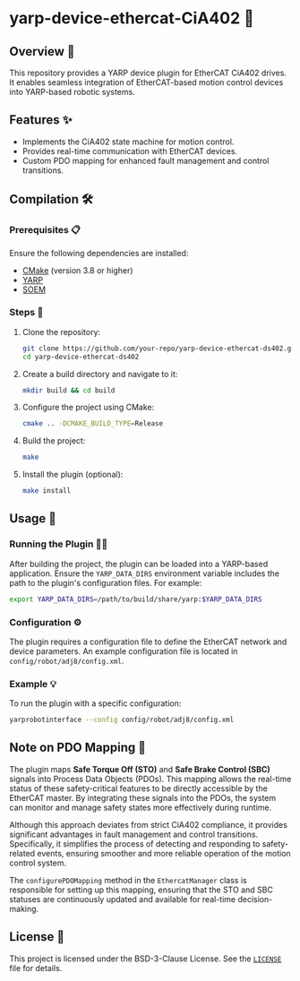 # yarp-device-ethercat-CiA402 🚀

## Overview 🌟
This repository provides a YARP device plugin for EtherCAT CiA402 drives. It enables seamless integration of EtherCAT-based motion control devices into YARP-based robotic systems.

## Features ✨
- Implements the CiA402 state machine for motion control.
- Provides real-time communication with EtherCAT devices.
- Custom PDO mapping for enhanced fault management and control transitions.

## Compilation 🛠️

### Prerequisites 📋
Ensure the following dependencies are installed:
- [CMake](https://cmake.org/) (version 3.8 or higher)
- [YARP](https://www.yarp.it/)
- [SOEM](https://github.com/OpenEtherCATsociety/SOEM)

### Steps 🧩
1. Clone the repository:
   ```bash
   git clone https://github.com/your-repo/yarp-device-ethercat-ds402.git
   cd yarp-device-ethercat-ds402
   ```
2. Create a build directory and navigate to it:
   ```bash
   mkdir build && cd build
   ```
3. Configure the project using CMake:
   ```bash
   cmake .. -DCMAKE_BUILD_TYPE=Release
   ```
4. Build the project:
   ```bash
   make
   ```
5. Install the plugin (optional):
   ```bash
   make install
   ```

## Usage 🚀

### Running the Plugin 🏃‍♂️
After building the project, the plugin can be loaded into a YARP-based application. Ensure the `YARP_DATA_DIRS` environment variable includes the path to the plugin's configuration files. For example:
```bash
export YARP_DATA_DIRS=/path/to/build/share/yarp:$YARP_DATA_DIRS
```
### Configuration ⚙️
The plugin requires a configuration file to define the EtherCAT network and device parameters. An example configuration file is located in `config/robot/adj8/config.xml`.

### Example 💡
To run the plugin with a specific configuration:
```bash
yarprobotinterface --config config/robot/adj8/config.xml
```

## Note on PDO Mapping 📝

The plugin maps **Safe Torque Off (STO)** and **Safe Brake Control (SBC)** signals into Process Data Objects (PDOs). This mapping allows the real-time status of these safety-critical features to be directly accessible by the EtherCAT master. By integrating these signals into the PDOs, the system can monitor and manage safety states more effectively during runtime.

Although this approach deviates from strict CiA402 compliance, it provides significant advantages in fault management and control transitions. Specifically, it simplifies the process of detecting and responding to safety-related events, ensuring smoother and more reliable operation of the motion control system.

The `configurePDOMapping` method in the `EthercatManager` class is responsible for setting up this mapping, ensuring that the STO and SBC statuses are continuously updated and available for real-time decision-making.

## License 📜
This project is licensed under the BSD-3-Clause License. See the [`LICENSE`](LICENSE) file for details.
